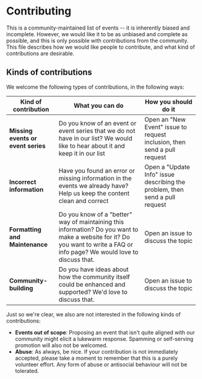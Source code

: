 # Contributing

This is a community-maintained list of events -- it is inherently biased and incomplete.
However, we would like it to be as unbiased and complete as possible, and this is only
possible with contributions from the community.
This file describes how we would like people to contribute, and what kind of contributions
are desirable.

## Kinds of contributions

We welcome the following types of contributions, in the following ways:

Kind of contribution | What you can do | How you should do it
---------------------|-----------------|---------------------
**Missing events or event series** | Do you know of an event or event series that we do not have in our list? We would like to hear about it and keep it in our list | Open an "New Event" issue to request inclusion, then send a pull request
**Incorrect information** | Have you found an error or missing information in the events we already have? Help us keep the content clean and correct | Open a "Update Info" issue describing the problem, then send a pull request
**Formatting and Maintenance** | Do you know of a "better" way of maintaining this information? Do you want to make a website for it? Do you want to write a FAQ or info page? We would love to discuss that. | Open an issue to discuss the topic
**Community-building** | Do you have ideas about how the community itself could be enhanced and supported? We'd love to discuss that. | Open an issue to discuss the topic


Just so we're clear, we also are not interested in the following kinds of contributions:

- **Events out of scope**: Proposing an event that isn't quite aligned with our community might elicit a lukewarm response. Spamming or self-serving promotion will also not be welcomed.
- **Abuse**: As always, be nice. If your contribution is not immediately accepted, please take a moment to remember that this is a purely volunteer effort. Any form of abuse or antisocial behaviour will not be tolerated.
